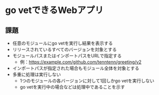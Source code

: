 # go vetできるWebアプリ

## 課題

* 任意のモジュールにgo vetを実行し結果を表示する
* リリースされているすべてのバージョンを対象とする
* モジュールパスまたはインポートパスをURLで指定する
  * 例：https://example.com/github.com/tenntenn/greeting/v2
* インポートパスが指定された場合もモジュール全体を対象とする
* 多重に処理は実行しない
  * 1つのモジュールの各バージョンに対して1回しかgo vetを実行しない
  * go vetを実行中の場合などは処理中であることを示す
